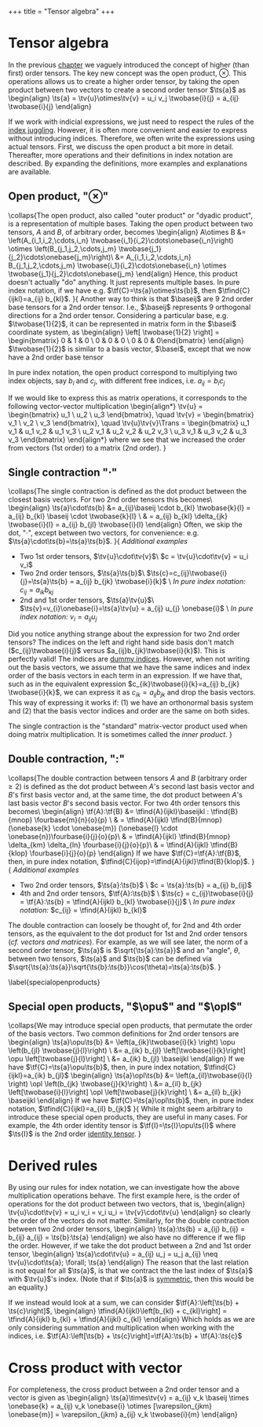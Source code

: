 +++
title = "Tensor algebra"
+++

# Tensor algebra
In the previous [chapter](/Theory/TensorIntro) we vaguely introduced the concept of higher (than first) order tensors. The key new concept was the open product, $\otimes$. This operations allows us to create a higher order tensor, by taking the open product between two vectors to create a second order tensor $\ts{a}$ as
\begin{align}
\ts{a} = \tv{u}\otimes\tv{v} = u_i v_j \twobase{i}{j} = a_{ij} \twobase{i}{j}
\end{align}

If we work with indicial expressions, we just need to respect the rules of the [index juggling](/Theory/IndexNotation/#index_juggling). However, it is often more convenient and easier to express without introducing indices. Therefore, we often write the expressions using actual tensors. First, we discuss the open product a bit more in detail. Thereafter, more operations and their definitions in index notation are described. By expanding the definitions, more examples and explanations are available. 

## Open product, "$\otimes$"
\collaps{The open product, also called "outer product" or "dyadic product", is a representation of multiple bases. Taking the open product between two tensors, $A$ and $B$, of arbitrary order, becomes
\begin{align}
A\otimes B &= \left(A_{i_1\,i_2,\cdots,i_n} \twobase{i_1}{i_2}\cdots\onebase{i_n}\right) \otimes \left(B_{j_1\,j_2,\cdots,j_m} \twobase{j_1}{j_2}\cdots\onebase{j_m}\right)\\
&= A_{i_1\,i_2,\cdots,i_n} B_{j_1\,j_2,\cdots,j_m} \twobase{i_1}{i_2}\cdots\onebase{i_n} \otimes \twobase{j_1}{j_2}\cdots\onebase{j_m}
\end{align}
Hence, this product doesn't actually "do" anything. It just represents multiple bases.
In pure index notation, if we have e.g. $\tf{C}=\ts{a}\otimes\ts{b}$, then $\tfind{C}{ijkl}=a_{ij} b_{kl}$.
}{
Another way to think is that $\baseij$ are 9 2nd order base tensors for a 2nd order tensor. I.e., $\baseij$ represents 9 orthogonal directions for a 2nd order tensor. Considering a particular base, e.g. $\twobase{1}{2}$, it can be represented in matrix form in the $\basei$ coordinate system, as
\begin{align}
\left[ \twobase{1}{2} \right] = \begin{bmatrix} 0 & 1 & 0 \\ 0 & 0 & 0 \\ 0 & 0 & 0\end{bmatrix}
\end{align}
$\twobase{1}{2}$ is similar to a basis vector, $\basei$, except that we now have a 2nd order base tensor

In pure index notation, the open product correspond to multiplying two index objects, say $b_i$ and $c_j$, with different free indices, i.e. $a_{ij} = b_i c_j$

If we would like to express this as matrix operations, it corresponds to the following vector-vector multiplication
\begin{align*}
\tv{u} = \begin{bmatrix} u_1 \\ u_2 \\ u_3 \end{bmatrix}, \quad
\tv{v} = \begin{bmatrix} v_1 \\ v_2 \\ v_3 \end{bmatrix}, \quad
\tv{u}\tv{v}\Trans = \begin{bmatrix} 
u_1 v_1 & u_1 v_2 & u_1 v_3 \\
u_2 v_1 & u_2 v_2 & u_2 v_3 \\
u_3 v_1 & u_3 v_2 & u_3 v_3 \end{bmatrix}
\end{align*}
where we see that we increased the order from vectors (1st order) to a matrix (2nd order). 
}


## Single contraction "$\cdot$"
\collaps{The single contraction is defined as the dot product between the closest basis vectors. For two 2nd order tensors this becomes\\
\begin{align}
\ts{a}\cdot\ts{b} &= a_{ij}\baseij \cdot b_{kl} \twobase{k}{l} = a_{ij} b_{kl} \baseij \cdot \twobase{k}{l} \\
& = a_{ij} b_{kl} \delta_{jk} \twobase{i}{l} = a_{ij} b_{jl} \twobase{i}{l}
\end{align}
Often, we skip the dot, "$\cdot$", except between two vectors, for convenience: e.g. $\ts{a}\cdot\ts{b}=\ts{a}\ts{b}$.
}{ *Additional examples*

* Two 1st order tensors, $\tv{u}\cdot\tv{v}$\\ $c = \tv{u}\cdot\tv{v} = u_i v_i$
* Two 2nd order tensors, $\ts{a}\ts{b}$\\ $\ts{c}=c_{ij}\twobase{i}{j}=\ts{a}\ts{b} = a_{ij} b_{jk} \twobase{i}{k}$ \\ *In pure index notation:* $c_{ij} = a_{ik} b_{kj}$
* 2nd and 1st order tensors, $\ts{a}\tv{u}$\\  $\ts{v}=v_{i}\onebase{i}=\ts{a}\tv{u} = a_{ij} u_{j} \onebase{i}$ \\ *In pure index notation:* $v_i=a_{ij} u_j$

Did you notice anything strange about the expression for two 2nd order tensors? The indices on the left and right hand side basis don't match ($c_{ij}\twobase{i}{j}$ versus $a_{ij}b_{jk}\twobase{i}{k}$). This is perfectly valid! The indices are [dummy indices](/Theory/IndexNotation/#index_juggling). However, when not writing out the basis vectors, we assume that we have the same indices and index order of the basis vectors in each term in an expression. If we have that, such as in the equivalent expression $c_{ik}\twobase{i}{k}=a_{ij} b_{jk} \twobase{i}{k}$, we can express it as $c_{ik} = a_{ij} b_{jk}$ and drop the basis vectors. This way of expressing it works if: (1) we have an orthonormal basis system and (2) that the basis vector indices and order are the same on both sides. 

The single contraction is the "standard" matrix-vector product used when doing matrix multiplication. It is sometimes called the *inner product*. 
}


## Double contraction, "$:$"
\collaps{The double contraction between tensors $A$ and $B$ (arbitrary order $\geq 2$) is defined as the dot product between $A$'s second last basis vector and $B$'s first basis vector and, at the same time, the dot product between $A$'s last basis vector $B$'s second basis vector. For two 4th order tensors this becomes\\
\begin{align}
\tf{A}:\tf{B} &= \tfind{A}{ijkl}\baseijkl : \tfind{B}{mnop} \fourbase{m}{n}{o}{p} \\
& = \tfind{A}{ijkl} \tfind{B}{mnop} (\onebase{k} \cdot \onebase{m}) (\onebase{l} \cdot \onebase{n})\fourbase{i}{j}{o}{p}\\
& = \tfind{A}{ijkl} \tfind{B}{mnop} \delta_{km} \delta_{ln} \fourbase{i}{j}{o}{p}\\
& = \tfind{A}{ijkl} \tfind{B}{klop} \fourbase{i}{j}{o}{p}
\end{align}
If we have $\tf{C}=\tf{A}:\tf{B}$, then, in pure index notation, $\tfind{C}{ijop}=\tfind{A}{ijkl}\tfind{B}{klop}$. 
}{ *Additional examples*

* Two 2nd order tensors, $\ts{a}:\ts{b}$ \\ $c = \ts{a}:\ts{b} = a_{ij} b_{ij}$
* 4th and 2nd order tensors, $\tf{A}:\ts{b}$ \\ $\ts{c} = c_{ij}\twobase{i}{j} = \tf{A}:\ts{b} = \tfind{A}{ijkl} b_{kl} \twobase{i}{j}$ \\ *In pure index notation:* $c_{ij} = \tfind{A}{ijkl} b_{kl}$

The double contraction can loosely be thought of, for 2nd and 4th order tensors, as the equivalent to the dot product for 1st and 2nd order tensors (*cf. vectors and matrices*). For example, as we will see later, the norm of a second order tensor, $\ts{a}$ is $\sqrt{\ts{a}:\ts{a}}$ and an "angle", $\theta$, between two tensors, $\ts{a}$ and $\ts{b}$ can be defined via $\sqrt{\ts{a}:\ts{a}}\sqrt{\ts{b}:\ts{b}}\cos(\theta)=\ts{a}:\ts{b}$.
}

\label{specialopenproducts}
## Special open products, "$\opu$" and "$\opl$"
\collaps{We may introduce special open products, that permutate the order of the basis vectors. Two common definitions for 2nd order tensors are
\begin{align}
\ts{a}\opu\ts{b} &= \left(a_{ik}\twobase{i}{k} \right) \opu \left(b_{jl} \twobase{j}{l}\right) \\
                 &= a_{ik} b_{jl} \left[\twobase{i}{k}\right] \opu \left[\twobase{j}{l}\right] \\
                 &= a_{ik} b_{jl} \baseijkl
\end{align}
If we have $\tf{C}=\ts{a}\opu\ts{b}$, then, in pure index notation, $\tfind{C}{ijkl}=a_{ik} b_{jl}$
\begin{align}
\ts{a}\opl\ts{b} &= \left(a_{il}\twobase{i}{l} \right) \opl \left(b_{jk} \twobase{j}{k}\right) \\
                 &= a_{il} b_{jk} \left[\twobase{i}{l}\right] \opl \left[\twobase{j}{k}\right] \\
                 &= a_{il} b_{jk} \baseijkl
\end{align}
If we have $\tf{C}=\ts{a}\opl\ts{b}$, then, in pure index notation, $\tfind{C}{ijkl}=a_{il} b_{jk}$
}{
  While it might seem arbitrary to introduce these special open products, they are useful in many cases. For example, the 4th order identity tensor is $\tf{I}=\ts{I}\opu\ts{I}$ where $\ts{I}$ is the 2nd order [identity tensor](/Theory/SpecialTensors). 
}


# Derived rules
By using our rules for index notation, we can investigate how the above multiplication operations behave. The first example here, is the order of operations for the dot product between two vectors, that is, 
\begin{align}
\tv{u}\cdot\tv{v} = u_i v_i = v_i u_i = \tv{v}\cdot\tv{u}
\end{align}
so clearly the order of the vectors do not matter. Similarly, for the double contraction between two 2nd order tensors, 
\begin{align}
\ts{a}:\ts{b} = a_{ij} b_{ij} = b_{ij} a_{ij} = \ts{b}:\ts{a}
\end{align}
we also have no difference if we flip the order. However, if we take the dot product between a 2nd and 1st order tensor, 
\begin{align}
\ts{a}\cdot\tv{u} = a_{ij} u_j = u_j a_{ij} \neq \tv{u}\cdot\ts{a}\; \forall\; \ts{a}
\end{align}
The reason that the last relation is not equal for all $\ts{a}$, is that we contract the the last index of $\ts{a}$ with $\tv{u}$'s index. (Note that if $\ts{a}$ is [symmetric](/Theory/TensorOperations#transposition), then this would be an equality.)

If we instead would look at a sum, we can consider $\tf{A}:\left[\ts{b} + \ts{c}\right]$,
\begin{align}
\tfind{A}{ijkl}\left[b_{kl} + c_{kl}\right] = \tfind{A}{ijkl} b_{kl} + \tfind{A}{ijkl} c_{kl}
\end{align}
Which holds as we are only considering summation and multiplication when working with the indices, i.e. $\tf{A}:\left[\ts{b} + \ts{c}\right]=\tf{A}:\ts{b} + \tf{A}:\ts{c}$

# Cross product with vector
For completeness, the cross product between a 2nd order tensor and a vector is given as 
\begin{align}
\ts{a}\times\tv{v} = a_{ij} v_k \baseij \times \onebase{k} = a_{ij} v_k \onebase{i} \otimes [\varepsilon_{jkm} \onebase{m}] = \varepsilon_{jkm} a_{ij} v_k \twobase{i}{m}
\end{align}